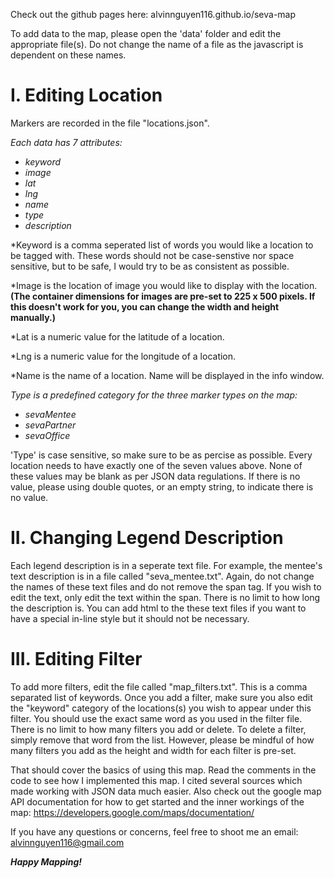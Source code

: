 Check out the github pages here: alvinnguyen116.github.io/seva-map

To add data to the map, please open the 'data' folder and edit the appropriate file(s). Do not change the name of a file as the javascript is dependent on these names. 

<h1>I. Editing Location</h1>
<p> Markers are recorded in the file "locations.json". 

<em>Each data has 7 attributes:
  - keyword
  - image
  - lat
  - lng
  - name
  - type
  - description 
</em>
  
*Keyword is a comma seperated list of words you would like a location to be tagged with. These words should not be case-senstive nor space sensitive, but to be safe, I would try to be as consistent as possible. 

*Image is the location of image you would like to display with the location. <b>(The container dimensions for images are pre-set to 225 x 500 pixels. If this doesn't work for you, you can change the width and height manually.)</b> 

*Lat is a numeric value for the latitude of a location. 

*Lng is a numeric value for the longitude of a location. 

*Name is the name of a location. Name will be displayed in the info window. 

<em>Type is a predefined category for the three marker types on the map: 
  - sevaMentee
  - sevaPartner
  - sevaOffice
</em>
'Type' is case sensitive, so make sure to be as percise as possible. Every location needs to have exactly one of the seven values above. 
None of these values may be blank as per JSON data regulations. If there is no value, please using double quotes, or an empty string, to indicate there is no value. 
</p>

<h1>II. Changing Legend Description</h1>

Each legend description is in a seperate text file. For example, the mentee's text description is in a file called "seva_mentee.txt". Again, do not change the names of these text files and do not remove the span tag. If you wish to edit the text, only edit the text within the span. There is no limit to how long the description is. You can add html to the these text files if you want to have a special in-line style but it should not be necessary. 

<h1>III. Editing Filter</h1>

To add more filters, edit the file called "map_filters.txt". This is a comma separated list of keywords. Once you add a filter, make sure you also edit the "keyword" category of the locations(s) you wish to appear under this filter. You should use the exact same word as you used in the filter file. There is no limit to how many filters you add or delete. To delete a filter, simply remove that word from the list. However, please be mindful of how many filters you add as the height and width for each filter is pre-set.

That should cover the basics of using this map. Read the comments in the code to see how I implemented this map. I cited several sources which made working with JSON data much easier. Also check out the google map API documentation for how to get started and the inner workings of the map: https://developers.google.com/maps/documentation/ 

If you have any questions or concerns, feel free to shoot me an email: alvinnguyen116@gmail.com 

<b><em>Happy Mapping!</em></b> 


